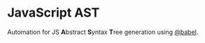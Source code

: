 # JavaScript AST

Automation for JS **A**bstract **S**yntax **T**ree generation using [@babel](https://github.com/babel/babel).
